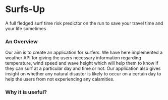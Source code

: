# Surfs-Up

A full fledged surf time risk predictor on the run to save your travel time and your life sometimes

### An Overview 
<p> Our aim is to create an application for surfers. We have here implemented a weather API for giving the users necessary information regarding temperature, wind speed and wave height which will help them to know if they can surf at a particular day and time or not. Our application also gives insight on whether any natural disaster is likely to occur on a certain day to help the users from not experiencing any calamities.</p>

### Why it is useful?


